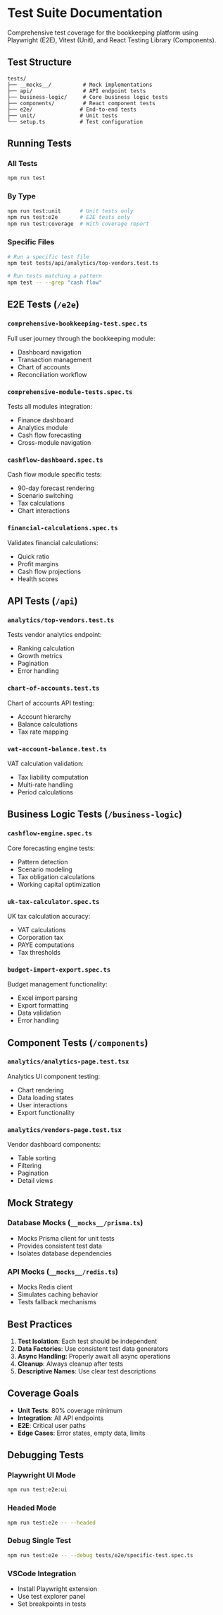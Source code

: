 # Test Suite Documentation

Comprehensive test coverage for the bookkeeping platform using Playwright (E2E), Vitest (Unit), and React Testing Library (Components).

## Test Structure

```
tests/
├── __mocks__/          # Mock implementations
├── api/                # API endpoint tests
├── business-logic/     # Core business logic tests
├── components/         # React component tests
├── e2e/               # End-to-end tests
├── unit/              # Unit tests
└── setup.ts           # Test configuration
```

## Running Tests

### All Tests
```bash
npm run test
```

### By Type
```bash
npm run test:unit      # Unit tests only
npm run test:e2e       # E2E tests only
npm run test:coverage  # With coverage report
```

### Specific Files
```bash
# Run a specific test file
npm test tests/api/analytics/top-vendors.test.ts

# Run tests matching a pattern
npm test -- --grep "cash flow"
```

## E2E Tests (`/e2e`)

### `comprehensive-bookkeeping-test.spec.ts`
Full user journey through the bookkeeping module:
- Dashboard navigation
- Transaction management
- Chart of accounts
- Reconciliation workflow

### `comprehensive-module-tests.spec.ts`
Tests all modules integration:
- Finance dashboard
- Analytics module
- Cash flow forecasting
- Cross-module navigation

### `cashflow-dashboard.spec.ts`
Cash flow module specific tests:
- 90-day forecast rendering
- Scenario switching
- Tax calculations
- Chart interactions

### `financial-calculations.spec.ts`
Validates financial calculations:
- Quick ratio
- Profit margins
- Cash flow projections
- Health scores

## API Tests (`/api`)

### `analytics/top-vendors.test.ts`
Tests vendor analytics endpoint:
- Ranking calculation
- Growth metrics
- Pagination
- Error handling

### `chart-of-accounts.test.ts`
Chart of accounts API testing:
- Account hierarchy
- Balance calculations
- Tax rate mapping

### `vat-account-balance.test.ts`
VAT calculation validation:
- Tax liability computation
- Multi-rate handling
- Period calculations

## Business Logic Tests (`/business-logic`)

### `cashflow-engine.spec.ts`
Core forecasting engine tests:
- Pattern detection
- Scenario modeling
- Tax obligation calculations
- Working capital optimization

### `uk-tax-calculator.spec.ts`
UK tax calculation accuracy:
- VAT calculations
- Corporation tax
- PAYE computations
- Tax thresholds

### `budget-import-export.spec.ts`
Budget management functionality:
- Excel import parsing
- Export formatting
- Data validation
- Error handling

## Component Tests (`/components`)

### `analytics/analytics-page.test.tsx`
Analytics UI component testing:
- Chart rendering
- Data loading states
- User interactions
- Export functionality

### `analytics/vendors-page.test.tsx`
Vendor dashboard components:
- Table sorting
- Filtering
- Pagination
- Detail views

## Mock Strategy

### Database Mocks (`__mocks__/prisma.ts`)
- Mocks Prisma client for unit tests
- Provides consistent test data
- Isolates database dependencies

### API Mocks (`__mocks__/redis.ts`)
- Mocks Redis client
- Simulates caching behavior
- Tests fallback mechanisms

## Best Practices

1. **Test Isolation**: Each test should be independent
2. **Data Factories**: Use consistent test data generators
3. **Async Handling**: Properly await all async operations
4. **Cleanup**: Always cleanup after tests
5. **Descriptive Names**: Use clear test descriptions

## Coverage Goals

- **Unit Tests**: 80% coverage minimum
- **Integration**: All API endpoints
- **E2E**: Critical user paths
- **Edge Cases**: Error states, empty data, limits

## Debugging Tests

### Playwright UI Mode
```bash
npm run test:e2e:ui
```

### Headed Mode
```bash
npm run test:e2e -- --headed
```

### Debug Single Test
```bash
npm run test:e2e -- --debug tests/e2e/specific-test.spec.ts
```

### VSCode Integration
- Install Playwright extension
- Use test explorer panel
- Set breakpoints in tests